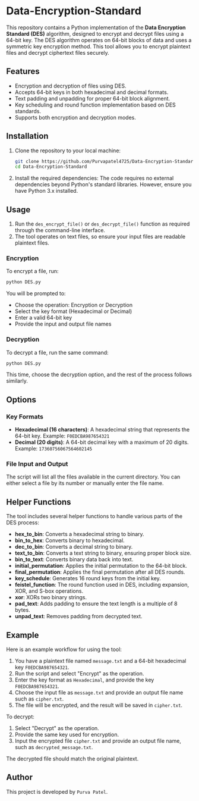# Data-Encryption-Standard

This repository contains a Python implementation of the **Data Encryption Standard (DES)** algorithm, designed to encrypt and decrypt files using a 64-bit key. The DES algorithm operates on 64-bit blocks of data and uses a symmetric key encryption method. This tool allows you to encrypt plaintext files and decrypt ciphertext files securely.

## Features
- Encryption and decryption of files using DES.
- Accepts 64-bit keys in both hexadecimal and decimal formats.
- Text padding and unpadding for proper 64-bit block alignment.
- Key scheduling and round function implementation based on DES standards.
- Supports both encryption and decryption modes.

## Installation
1. Clone the repository to your local machine:
    ```bash
    git clone https://github.com/Purvapatel4725/Data-Encryption-Standard.git
    cd Data-Encryption-Standard
    ```

2. Install the required dependencies:
    The code requires no external dependencies beyond Python's standard libraries. However, ensure you have Python 3.x installed.

## Usage
1. Run the `des_encrypt_file()` or `des_decrypt_file()` function as required through the command-line interface.
2. The tool operates on text files, so ensure your input files are readable plaintext files.

### Encryption
To encrypt a file, run:
```bash
python DES.py
```
You will be prompted to:
- Choose the operation: Encryption or Decryption
- Select the key format (Hexadecimal or Decimal)
- Enter a valid 64-bit key
- Provide the input and output file names

### Decryption
To decrypt a file, run the same command:
```bash
python DES.py
```
This time, choose the decryption option, and the rest of the process follows similarly.

## Options
### Key Formats
- **Hexadecimal (16 characters)**: A hexadecimal string that represents the 64-bit key. Example: `F0EDCBA987654321`
- **Decimal (20 digits)**: A 64-bit decimal key with a maximum of 20 digits. Example: `17360756067564602145`

### File Input and Output
The script will list all the files available in the current directory. You can either select a file by its number or manually enter the file name.

## Helper Functions
The tool includes several helper functions to handle various parts of the DES process:
- **hex_to_bin**: Converts a hexadecimal string to binary.
- **bin_to_hex**: Converts binary to hexadecimal.
- **dec_to_bin**: Converts a decimal string to binary.
- **text_to_bin**: Converts a text string to binary, ensuring proper block size.
- **bin_to_text**: Converts binary data back into text.
- **initial_permutation**: Applies the initial permutation to the 64-bit block.
- **final_permutation**: Applies the final permutation after all DES rounds.
- **key_schedule**: Generates 16 round keys from the initial key.
- **feistel_function**: The round function used in DES, including expansion, XOR, and S-box operations.
- **xor**: XORs two binary strings.
- **pad_text**: Adds padding to ensure the text length is a multiple of 8 bytes.
- **unpad_text**: Removes padding from decrypted text.

## Example
Here is an example workflow for using the tool:

1. You have a plaintext file named `message.txt` and a 64-bit hexadecimal key `F0EDCBA987654321`.
2. Run the script and select "Encrypt" as the operation.
3. Enter the key format as `Hexadecimal`, and provide the key `F0EDCBA987654321`.
4. Choose the input file as `message.txt` and provide an output file name such as `cipher.txt`.
5. The file will be encrypted, and the result will be saved in `cipher.txt`.

To decrypt:
1. Select "Decrypt" as the operation.
2. Provide the same key used for encryption.
3. Input the encrypted file `cipher.txt` and provide an output file name, such as `decrypted_message.txt`.

The decrypted file should match the original plaintext.

## Author
This project is developed by `Purva Patel`.


